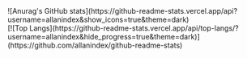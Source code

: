 <div>
![Anurag's GitHub stats](https://github-readme-stats.vercel.app/api?username=allanindex&show_icons=true&theme=dark)
  </div>
  <div>
[![Top Langs](https://github-readme-stats.vercel.app/api/top-langs/?username=allanindex&hide_progress=true&theme=dark)](https://github.com/allanindex/github-readme-stats)
</div>
